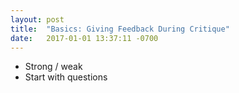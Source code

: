 ```yaml
---
layout: post
title:  "Basics: Giving Feedback During Critique"
date:   2017-01-01 13:37:11 -0700
---
```

* Strong / weak
* Start with questions
